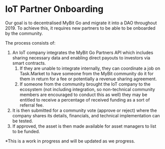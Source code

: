 # IoT Partner Onboarding

Our goal is to decentralised MyBit Go and migrate it into a DAO throughout 2019. To achieve this, it requires new partners to be able to be onboarded by the community. 

The process consists of:

1. An IoT company integrates the MyBit Go Partners API which includes sharing necessary data and enabling direct payouts to investors via smart contracts. 
   1. If they are unable to integrate internally, they can coordinate a job on Task.Market to have someone from the MyBit community do it for them in return for a fee or potentially a revenue sharing agreement. 
   2. If someone from the community brought the IoT company to the ecosystem \(not including integration, so non-technical community members are encouraged to conduct this as well\) they may be entitled to receive a percentage of received funding as a sort of referral fee. 
2. It is then submitted for a community vote \(approve or reject\) where the company shares its details, financials, and technical implementation can be tested.
3. If approved, the asset is then made available for asset managers to list to be funded.

\*This is a work in progress and will be updated as we progress.

